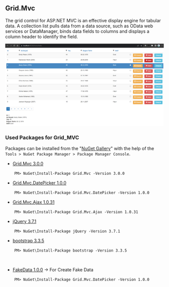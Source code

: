 ## Grid.Mvc
The grid control for ASP.NET MVC is an effective display engine for tabular data. A collection list pulls data from a data source, such as OData web services or DataManager, binds data fields to columns and displays a column header to identify the field.

![](pictures/GridMVC.PNG)

### Used Packages for Grid_MVC

Packages can be installed from the "[NuGet Gallery](https://www.nuget.org/packages/Microsoft.AspNet.Identity.Core)" with the help of the `Tools > NuGet Package Manager > Package Manager Console`.

- [Grid.Mvc 3.0.0](https://www.nuget.org/packages/Grid.Mvc)
```
    PM> NuGet\Install-Package Grid.Mvc -Version 3.0.0
```
- [Grid.Mvc.DatePicker 1.0.0](https://www.nuget.org/packages/Grid.Mvc.DatePicker)
```
    PM> NuGet\Install-Package Grid.Mvc.DatePicker -Version 1.0.0
```
- [Grid.Mvc.Ajax 1.0.31](https://www.nuget.org/packages/Grid.Mvc.Ajax)
```
    PM> NuGet\Install-Package Grid.Mvc.Ajax -Version 1.0.31
```
- [jQuery 3.7.1](https://www.nuget.org/packages/jQuery)
```
    PM> NuGet\Install-Package jQuery -Version 3.7.1
```
- [bootstrap 3.3.5](https://www.nuget.org/packages/bootstrap/3.3.5)
```
    PM> NuGet\Install-Package bootstrap -Version 3.3.5
```
<br/>

- [FakeData 1.0.0](https://www.nuget.org/packages/FakeData) -> For Create Fake Data
```
    PM> NuGet\Install-Package Grid.Mvc.DatePicker -Version 1.0.0
```